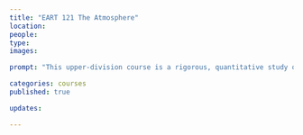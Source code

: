 ```yaml
---
title: "EART 121 The Atmosphere" 
location:
people:
type: 
images:

prompt: "This upper-division course is a rigorous, quantitative study of the foundational concepts of physics, chemistry, and dynamics relevant to the atmosphere. The later part of the course examines weather and climate phenomena, such as midlatitude cyclones, tropical cyclones, and climate variability and change."

categories: courses 
published: true

updates:

---
```



